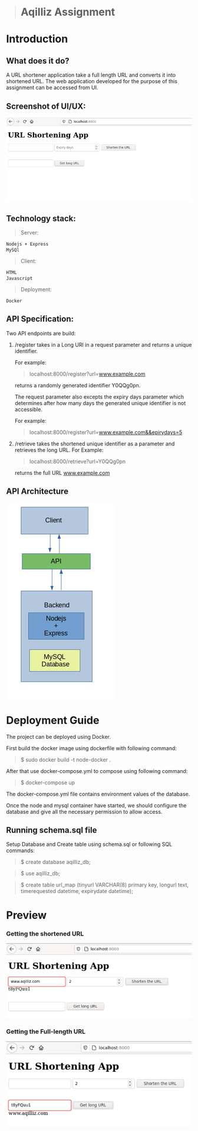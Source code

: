 ># Aqilliz Assignment

# Introduction 
## What does it do?

A URL shortener application take a full length URL and converts it into shortened URL. The web application developed for the purpose of this assignment can be accessed from UI.

## Screenshot of UI/UX:
![](2020-09-01-14-08-47.png)

## Technology stack:

> Server:


    Nodejs + Express
    MySQl

> Client:
    
    HTML
    Javascript
> Deployment:
    
    Docker


## API Specification:
 Two API endpoints are build:
 1. /register takes in a Long URl in a request parameter and returns a unique identifier.

    For example:
    > localhost:8000/register?url=www.example.com 

    returns a randomly generated identifier  Y0QQg0pn.

    The request parameter also excepts the expiry days parameter which determines after how many days the generated unique identifier is not accessible.

    For example:
    > localhost:8000/register?url=www.example.com&&epirydays=5


2. /retrieve takes the shortened unique identifier as a parameter and retrieves the long URL.
    For Example:
    > localhost:8000/retrieve?url=Y0QQg0pn
    
    returns the full URL www.example.com

## API Architecture

![](2020-09-01-15-36-45.png)

# Deployment Guide

The project can be deployed using Docker.

First build the docker image using dockerfile with following command:
> $ sudo docker build -t node-docker .

After that use docker-compose.yml to compose using following command:
> $ docker-compose up

The docker-compose.yml file contains environment values of the database. 

Once the node and mysql container have started, we should configure the  database and give all the necessary permission to allow access.

## Running schema.sql file 

Setup Database and Create table using schema.sql or following SQL commands:
> $ create database aqilliz_db;

> $ use aqilliz_db;

> $ create table url_map (tinyurl VARCHAR(8) primary key, longurl text, timerequested datetime, expirydate datetime);

# Preview

### Getting the shortened URL

![](2020-09-01-16-15-21.png)

### Getting the Full-length URL

![](2020-09-01-16-17-07.png)